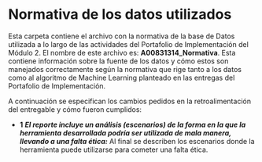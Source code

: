 # Normativa de los datos utilizados
Esta carpeta contiene el archivo con la normativa de la base de Datos utilizada a lo largo de las actividades del Portafolio de Implementación del Módulo 2. El nombre de este archivo es: **A00831314_Normativa**. Esta contiene información sobre la fuente de los datos y cómo estos son manejados correctamente según la normativa que rige tanto a los datos como al algoritmo de Machine Learning planteado en las entregas del Portafolio de Implementación.

A continuación se especifican los cambios pedidos en la retroalimentación del entregable y cómo fueron cumplidos: 

* **1** **_El reporte incluye un análisis (escenarios) de la forma en la que la herramienta desarrollada podría ser utilizada de mala manera, llevando a una falta ética:_** Al final se describen los escenarios donde la herramienta puede utilizarse para cometer una falta ética. 
